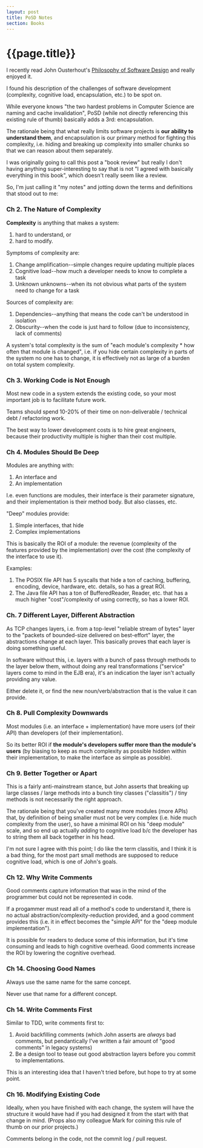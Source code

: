 ```yaml
---
layout: post
title: PoSD Notes
section: Books
---
```


{{page.title}}
==============

I recently read John Ousterhout's [Philosophy of Software Design](https://www.amazon.com/dp/1732102201) and really enjoyed it.

I found his description of the challenges of software development (complexity, cognitive load, encapsulation, etc.) to be spot on.

While everyone knows "the two hardest problems in Computer Science are naming and cache invalidation", PoSD (while not directly referencing this existing rule of thumb) basically adds a 3rd: encapsulation.

The rationale being that what really limits software projects is **our ability to understand them**, and encapsulation is our primary method for fighting this complexity, i.e. hiding and breaking up complexity into smaller chunks so that we can reason about them separately.

I was originally going to call this post a "book review" but really I don't having anything super-interesting to say that is not "I agreed with basically everything in this book", which doesn't really seem like a review.

So, I'm just calling it "my notes" and jotting down the terms and definitions that stood out to me:

### Ch 2. The Nature of Complexity

**Complexity** is anything that makes a system:

1. hard to understand, or 
2. hard to modify.

Symptoms of complexity are:

1. Change amplification--simple changes require updating multiple places
2. Cognitive load--how much a developer needs to know to complete a task
3. Unknown unknowns--when its not obvious what parts of the system need to change for a task

Sources of complexity are:

1. Dependencies--anything that means the code can't be understood in isolation
2. Obscurity--when the code is just hard to follow (due to inconsistency, lack of comments)

A system's total complexity is the sum of "each module's complexity * how often that module is changed", i.e. if you hide certain complexity in parts of the system no one has to change, it is effectively not as large of a burden on total system complexity.

### Ch 3. Working Code is Not Enough

Most new code in a system extends the existing code, so your most important job is to facilitate future work.

Teams should spend 10-20% of their time on non-deliverable / technical debt / refactoring work.

The best way to lower development costs is to hire great engineers, because their productivity multiple is higher than their cost multiple.

### Ch 4. Modules Should Be Deep

Modules are anything with:

1. An interface and
2. An implementation

I.e. even functions are modules, their interface is their parameter signature, and their implementation is their method body. But also classes, etc.

"Deep" modules provide:

1. Simple interfaces, that hide
2. Complex implementations

This is basically the ROI of a module: the revenue (complexity of the features provided by the implementation) over the cost (the complexity of the interface to use it).

Examples:

1. The POSIX file API has 5 syscalls that hide a ton of caching, buffering, encoding, device, hardware, etc. details, so has a great ROI.
2. The Java file API has a ton of BufferedReader, Reader, etc. that has a much higher "cost"/complexity of using correctly, so has a lower ROI.

### Ch. 7 Different Layer, Different Abstraction

As TCP changes layers, i.e. from a top-level "reliable stream of bytes" layer to the "packets of bounded-size delivered on best-effort" layer, the abstractions change at each layer. This basically proves that each layer is doing something useful.

In software without this, i.e. layers with a bunch of pass through methods to the layer below them, without doing any real transformations ("service" layers come to mind in the EJB era), it's an indication the layer isn't actually providing any value.

Either delete it, or find the new noun/verb/abstraction that is the value it can provide.

### Ch 8. Pull Complexity Downwards

Most modules (i.e. an interface + implementation) have more users (of their API) than developers (of their implementation).

So its better ROI if **the module's developers suffer more than the module's users** (by biasing to keep as much complexity as possible hidden within their implementation, to make the interface as simple as possible).

### Ch 9. Better Together or Apart

This is a fairly anti-mainstream stance, but John asserts that breaking up large classes / large methods into a bunch tiny classes ("classitis") / tiny methods is not necessarily the right approach.

The rationale being that you've created many more modules (more APIs) that, by definition of being smaller must not be very complex (i.e. hide much complexity from the user), so have a minimal ROI on his "deep module" scale, and so end up actually *adding* to cognitive load b/c the developer has to string them all back together in his head.

I'm not sure I agree with this point; I do like the term classitis, and I think it is a bad thing, for the most part small methods are supposed to reduce cognitive load, which is one of John's goals.

### Ch 12. Why Write Comments

Good comments capture information that was in the mind of the programmer but could not be represented in code.

If a progammer must read all of a method's code to understand it, there is no actual abstraction/complexity-reduction provided, and a good comment provides this (i.e. it in effect becomes the "simple API" for the "deep module implementation").

It is possible for readers to deduce some of this information, but it's time consuming and leads to high cognitive overhead. Good comments increase the ROI by lowering the cognitive overhead.

### Ch 14. Choosing Good Names

Always use the same name for the same concept.

Never use that name for a different concept.

### Ch 14. Write Comments First

Similar to TDD, write comments first to:

1. Avoid backfilling comments (which John asserts are _always_ bad comments, but pendantically I've written a fair amount of "good comments" in legacy systems)
2. Be a design tool to tease out good abstraction layers before you commit to implementations.

This is an interesting idea that I haven't tried before, but hope to try at some point.

### Ch 16. Modifying Existing Code

Ideally, when you have finished with each change, the system will have the structure it would have had if you had designed it from the start with that change in mind. (Props also my colleague Mark for coining this rule of thumb on our prior projects.)

Comments belong in the code, not the commit log / pull request.


